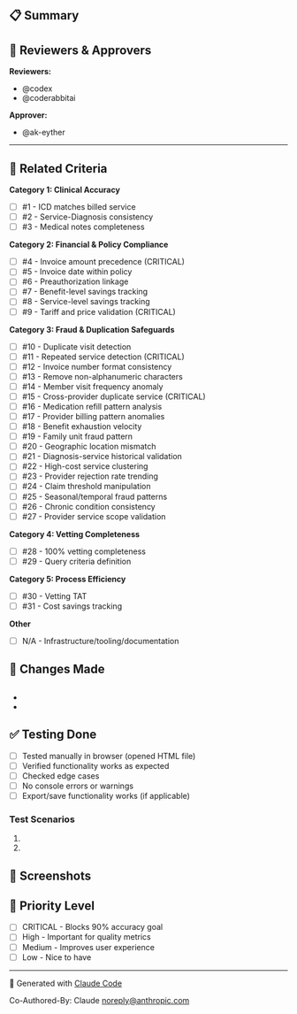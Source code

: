 ## 📋 Summary

<!-- Brief description of what this PR does -->

## 👥 Reviewers & Approvers

<!-- Auto-assigned reviewers - DO NOT REMOVE -->

**Reviewers:**

- @codex
- @coderabbitai

**Approver:**

- @ak-eyther

---

## 🎯 Related Criteria

<!-- Which of the 31 LCT Success Matrix criteria does this address? -->
<!-- Check all that apply, or mark N/A if infrastructure/docs only -->

**Category 1: Clinical Accuracy**

- [ ] #1 - ICD matches billed service
- [ ] #2 - Service-Diagnosis consistency
- [ ] #3 - Medical notes completeness

**Category 2: Financial & Policy Compliance**

- [ ] #4 - Invoice amount precedence (CRITICAL)
- [ ] #5 - Invoice date within policy
- [ ] #6 - Preauthorization linkage
- [ ] #7 - Benefit-level savings tracking
- [ ] #8 - Service-level savings tracking
- [ ] #9 - Tariff and price validation (CRITICAL)

**Category 3: Fraud & Duplication Safeguards**

- [ ] #10 - Duplicate visit detection
- [ ] #11 - Repeated service detection (CRITICAL)
- [ ] #12 - Invoice number format consistency
- [ ] #13 - Remove non-alphanumeric characters
- [ ] #14 - Member visit frequency anomaly
- [ ] #15 - Cross-provider duplicate service (CRITICAL)
- [ ] #16 - Medication refill pattern analysis
- [ ] #17 - Provider billing pattern anomalies
- [ ] #18 - Benefit exhaustion velocity
- [ ] #19 - Family unit fraud pattern
- [ ] #20 - Geographic location mismatch
- [ ] #21 - Diagnosis-service historical validation
- [ ] #22 - High-cost service clustering
- [ ] #23 - Provider rejection rate trending
- [ ] #24 - Claim threshold manipulation
- [ ] #25 - Seasonal/temporal fraud patterns
- [ ] #26 - Chronic condition consistency
- [ ] #27 - Provider service scope validation

**Category 4: Vetting Completeness**

- [ ] #28 - 100% vetting completeness
- [ ] #29 - Query criteria definition

**Category 5: Process Efficiency**

- [ ] #30 - Vetting TAT
- [ ] #31 - Cost savings tracking

**Other**

- [ ] N/A - Infrastructure/tooling/documentation

## 🔧 Changes Made

## <!-- List the specific changes in this PR -->

-
-

## ✅ Testing Done

<!-- Describe how you tested these changes -->

- [ ] Tested manually in browser (opened HTML file)
- [ ] Verified functionality works as expected
- [ ] Checked edge cases
- [ ] No console errors or warnings
- [ ] Export/save functionality works (if applicable)

### Test Scenarios

<!-- Describe specific test scenarios you ran -->

1.
2.

## 📸 Screenshots

<!-- If UI changes, include screenshots -->

## 🎯 Priority Level

<!-- What's the priority of this work? -->

- [ ] CRITICAL - Blocks 90% accuracy goal
- [ ] High - Important for quality metrics
- [ ] Medium - Improves user experience
- [ ] Low - Nice to have

---

🤖 Generated with [Claude Code](https://claude.com/claude-code)

Co-Authored-By: Claude <noreply@anthropic.com>
